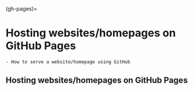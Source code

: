 (gh-pages)=

# Hosting websites/homepages on GitHub Pages

```{questions}
- How to serve a website/homepage using GitHub
```

## Hosting websites/homepages on GitHub Pages

